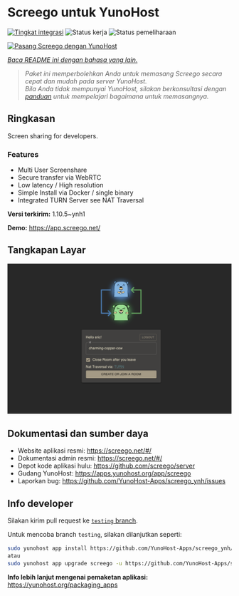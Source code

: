 <!--
N.B.: README ini dibuat secara otomatis oleh <https://github.com/YunoHost/apps/tree/master/tools/readme_generator>
Ini TIDAK boleh diedit dengan tangan.
-->

# Screego untuk YunoHost

[![Tingkat integrasi](https://dash.yunohost.org/integration/screego.svg)](https://ci-apps.yunohost.org/ci/apps/screego/) ![Status kerja](https://ci-apps.yunohost.org/ci/badges/screego.status.svg) ![Status pemeliharaan](https://ci-apps.yunohost.org/ci/badges/screego.maintain.svg)

[![Pasang Screego dengan YunoHost](https://install-app.yunohost.org/install-with-yunohost.svg)](https://install-app.yunohost.org/?app=screego)

*[Baca README ini dengan bahasa yang lain.](./ALL_README.md)*

> *Paket ini memperbolehkan Anda untuk memasang Screego secara cepat dan mudah pada server YunoHost.*  
> *Bila Anda tidak mempunyai YunoHost, silakan berkonsultasi dengan [panduan](https://yunohost.org/install) untuk mempelajari bagaimana untuk memasangnya.*

## Ringkasan

Screen sharing for developers.

### Features

- Multi User Screenshare
- Secure transfer via WebRTC
- Low latency / High resolution
- Simple Install via Docker / single binary
- Integrated TURN Server see NAT Traversal


**Versi terkirim:** 1.10.5~ynh1

**Demo:** <https://app.screego.net/>

## Tangkapan Layar

![Tangkapan Layar pada Screego](./doc/screenshots/screenshot.png)

## Dokumentasi dan sumber daya

- Website aplikasi resmi: <https://screego.net/#/>
- Dokumentasi admin resmi: <https://screego.net/#/>
- Depot kode aplikasi hulu: <https://github.com/screego/server>
- Gudang YunoHost: <https://apps.yunohost.org/app/screego>
- Laporkan bug: <https://github.com/YunoHost-Apps/screego_ynh/issues>

## Info developer

Silakan kirim pull request ke [`testing` branch](https://github.com/YunoHost-Apps/screego_ynh/tree/testing).

Untuk mencoba branch `testing`, silakan dilanjutkan seperti:

```bash
sudo yunohost app install https://github.com/YunoHost-Apps/screego_ynh/tree/testing --debug
atau
sudo yunohost app upgrade screego -u https://github.com/YunoHost-Apps/screego_ynh/tree/testing --debug
```

**Info lebih lanjut mengenai pemaketan aplikasi:** <https://yunohost.org/packaging_apps>
